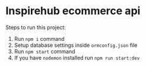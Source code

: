 # Inspirehub ecommerce api

Steps to run this project:

1. Run `npm i` command
2. Setup database settings inside `ormconfig.json` file
3. Run `npm start` command
4. If you have `nodemon` installed run `npm run start:dev`
